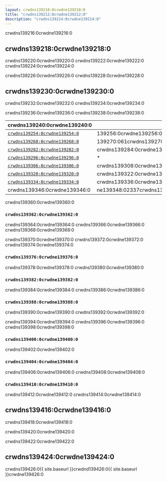 ```yaml
---
layout: crwdns139210:0crwdne139210:0
title: "crwdns139212:0crwdne139212:0"
description: "crwdns139214:0crwdne139214:0"
---
```

crwdns139216:0crwdne139216:0

## crwdns139218:0crwdne139218:0

crwdns139220:0crwdne139220:0 crwdns139222:0crwdne139222:0 crwdns139224:0crwdne139224:0

crwdns139226:0crwdne139226:0 crwdns139228:0crwdne139228:0

## crwdns139230:0crwdne139230:0

crwdns139232:0crwdne139232:0 crwdns139234:0crwdne139234:0

crwdns139236:0crwdne139236:0 crwdns139238:0crwdne139238:0

| crwdns139240:0crwdne139240:0                                   | crwdns139242:0crwdne139242:0                                                                                                                                        | crwdns139244:0crwdne139244:0                                                                                                             | crwdns139246:0crwdne139246:0                                                                                                             | crwdns139248:0crwdne139248:0                                                                                                             | crwdns139250:0crwdne139250:0                                                                                  |
| -------------------------------------------------------------- | ------------------------------------------------------------------------------------------------------------------------------------------------------------------- | ---------------------------------------------------------------------------------------------------------------------------------------- | ---------------------------------------------------------------------------------------------------------------------------------------- | ---------------------------------------------------------------------------------------------------------------------------------------- | ------------------------------------------------------------------------------------------------------------- |
| [`crwdns139254:0crwdne139254:0`](crwdns139252:0crwdne139252:0) | 139256:0crwdne139256:077296crwdns139256:0crwdne139256:0                                                                                                             | 0crwdne139258:0be8.92937493crwdns139258:0crwdne139258:0                                                                                  | 39260:0crwdne139260:0crwdns139260:0crwdne139260:018384crwdns139260:0crwdne139260:0                                                       | crwdne139262:0crwdns139262:0crwdne139262:0d49.86455164crwdns139262:0crwdne139262:0                                                       | crwdne139264:094b4.95537crwdns139264:0crwdne139264:016crwdns139264:0crwdne139264:0                            |
| [`crwdns139268:0crwdne139268:0`](crwdns139266:0crwdne139266:0) | 139270:061crwdns139270:0crwdne139270:03crwdns139270:0crwdne139270:0crwdns139270:0crwdne139270:03079.crwdns139270:0crwdne139270:01693714crwdns139270:0crwdne139270:0 | wdne139272:022b117.70795926crwdns139272:0crwdne139272:0                                                                                  | 139274:061crwdns139274:0crwdne139274:03crwdns139274:0crwdne139274:033crwdns139274:0crwdne139274:083.76508785crwdns139274:0crwdne139274:0 | 139276:061crwdns139276:0crwdne139276:03crwdns139276:0crwdne139276:03b0d4.968417crwdns139276:0crwdne139276:08crwdns139276:0crwdne139276:0 | 139278:061crwdns139278:0crwdne139278:03crwdns139278:0crwdne139278:044747.37413189crwdns139278:0crwdne139278:0 |
| [`crwdns139282:0crwdne139282:0`](crwdns139280:0crwdne139280:0) | crwdns139284:0crwdne139284:0                                                                                                                                        | 139286:061crwdns139286:0crwdne139286:03crwdns139286:0crwdne139286:0659e1.456148crwdns139286:0crwdne139286:00crwdns139286:0crwdne139286:0 | crwdns139288:0crwdne139288:0                                                                                                             | ne139290:0232759c6.5309757crwdns139290:0crwdne139290:0crwdns139290:0crwdne139290:0                                                       | crwdns139292:0crwdne139292:0                                                                                  |
| [`crwdns139296:0crwdne139296:0`](crwdns139294:0crwdne139294:0) | *                                                                                                                                                                   | crwdns139298:0crwdne139298:0                                                                                                             | crwdns139300:0crwdne139300:0                                                                                                             | crwdns139302:0crwdne139302:0                                                                                                             | *                                                                                                             |
| [`crwdns139306:0crwdne139306:0`](crwdns139304:0crwdne139304:0) | crwdns139308:0crwdne139308:0                                                                                                                                        | crwdns139310:0crwdne139310:0                                                                                                             | crwdns139312:0crwdne139312:0                                                                                                             | crwdns139314:0crwdne139314:0                                                                                                             | ne139316:0232ea6c7.299crwdns139316:0crwdne139316:03234crwdns139316:0crwdne139316:0                            |
| [`crwdns139320:0crwdne139320:0`](crwdns139318:0crwdne139318:0) | crwdns139322:0crwdne139322:0                                                                                                                                        | ne139324:02330a962.6853crwdns139324:0crwdne139324:0457crwdns139324:0crwdne139324:0                                                       | crwdns139326:0crwdne139326:0                                                                                                             | crwdns139328:0crwdne139328:0                                                                                                             | crwdns139330:0crwdne139330:0                                                                                  |
| [`crwdns139334:0crwdne139334:0`](crwdns139332:0crwdne139332:0) | crwdns139336:0crwdne139336:0                                                                                                                                        | crwdns139338:0crwdne139338:0                                                                                                             | ne139340:02335crwdns139340:0crwdne139340:0478.69089crwdns139340:0crwdne139340:098crwdns139340:0crwdne139340:0                            | crwdns139342:0crwdne139342:0                                                                                                             | crwdns139344:0crwdne139344:0                                                                                  |
| crwdns139346:0crwdne139346:0                                   | ne139348:02337crwdns139348:0crwdne139348:0f62.84005487crwdns139348:0crwdne139348:0                                                                                  | crwdns139350:0crwdne139350:0                                                                                                             | crwdns139352:0crwdne139352:0                                                                                                             | crwdns139354:0crwdne139354:0                                                                                                             | crwdns139356:0crwdne139356:0                                                                                  | crwdns139358:0crwdne139358:0 

crwdns139360:0crwdne139360:0

### `crwdns139362:0crwdne139362:0`

crwdns139364:0crwdne139364:0 crwdns139366:0crwdne139366:0 crwdns139368:0crwdne139368:0

crwdns139370:0crwdne139370:0 crwdns139372:0crwdne139372:0 crwdns139374:0crwdne139374:0

### `crwdns139376:0crwdne139376:0`

crwdns139378:0crwdne139378:0 crwdns139380:0crwdne139380:0

### `crwdns139382:0crwdne139382:0`

crwdns139384:0crwdne139384:0 crwdns139386:0crwdne139386:0

### `crwdns139388:0crwdne139388:0`

crwdns139390:0crwdne139390:0 crwdns139392:0crwdne139392:0

crwdns139394:0crwdne139394:0 crwdns139396:0crwdne139396:0 crwdns139398:0crwdne139398:0

### `crwdns139400:0crwdne139400:0`

crwdns139402:0crwdne139402:0

### `crwdns139404:0crwdne139404:0`

crwdns139406:0crwdne139406:0 crwdns139408:0crwdne139408:0

### `crwdns139410:0crwdne139410:0`

crwdns139412:0crwdne139412:0 crwdns139414:0crwdne139414:0

## crwdns139416:0crwdne139416:0

crwdns139418:0crwdne139418:0

crwdns139420:0crwdne139420:0

crwdns139422:0crwdne139422:0

## crwdns139424:0crwdne139424:0

crwdns139426:0{{ site.baseurl }}crwdnd139426:0{{ site.baseurl }}crwdne139426:0